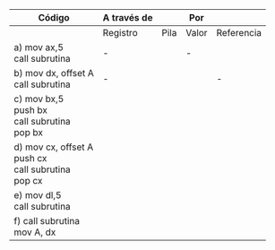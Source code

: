 | Código                       | A través de |                | Por         |            |
|------------------------------|-------------|----------------|-------------|------------|
|                              | Registro    | Pila           | Valor       | Referencia |
| a) mov ax,5 <br> call subrutina |      -      |                |       -     |            |
| b) mov dx, offset A <br> call subrutina |     -       |                |             |      -     |
| c) mov bx,5 <br> push bx <br> call subrutina <br> pop bx |             |                |             |            |
| d) mov cx, offset A <br> push cx <br> call subrutina <br> pop cx |             |                |             |            |
| e) mov dl,5 <br> call subrutina |             |                |             |            |
| f) call subrutina <br> mov A, dx |             |                |             |            |
